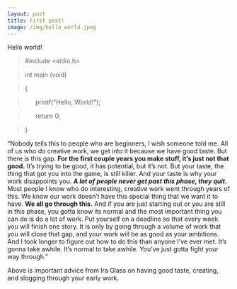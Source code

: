 ```yaml
---
layout: post
title: First post!
image: /img/hello_world.jpeg
---
```

Hello world!

>#include <stdio.h>   

>int main (void)  

>{  

>&nbsp;&nbsp;&nbsp;&nbsp;&nbsp;&nbsp;printf("Hello, World!");    

>&nbsp;&nbsp;&nbsp;&nbsp;&nbsp;&nbsp;return 0;  

>}  


“Nobody tells this to people who are beginners, I wish someone told me. All of us who do creative work, we get into it because we have good taste. But there is this gap. **For the first couple years you make stuff, it’s just not that good.** It’s trying to be good, it has potential, but it’s not. But your taste, the thing that got you into the game, is still killer. And your taste is why your work disappoints you. _**A lot of people never get past this phase, they quit.**_ Most people I know who do interesting, creative work went through years of this. We know our work doesn’t have this special thing that we want it to have. **We all go through this.** And if you are just starting out or you are still in this phase, you gotta know its normal and the most important thing you can do is do a lot of work. Put yourself on a deadline so that every week you will finish one story. It is only by going through a volume of work that you will close that gap, and your work will be as good as your ambitions. And I took longer to figure out how to do this than anyone I’ve ever met. It’s gonna take awhile. It’s normal to take awhile. You’ve just gotta fight your way through.”

Above is important advice from Ira Glass on having good taste, creating, and slogging through your early work. 
